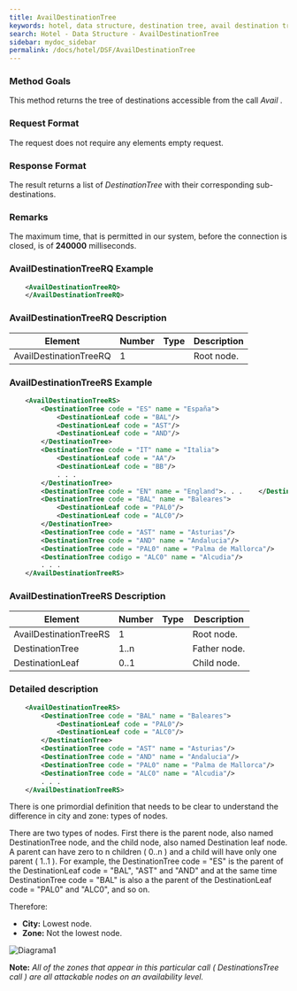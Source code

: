 ```yaml
---
title: AvailDestinationTree
keywords: hotel, data structure, destination tree, avail destination tree
search: Hotel - Data Structure - AvailDestinationTree
sidebar: mydoc_sidebar
permalink: /docs/hotel/DSF/AvailDestinationTree
---
```




### Method Goals


This method returns the tree of destinations accessible from the call
*Avail* .



### Request Format


The request does not require any elements empty request.



### Response Format


The result returns a list of *DestinationTree* with their corresponding
sub-destinations.



### Remarks


The maximum time, that is permitted in our system, before the connection
is closed, is of **240000** milliseconds.



### AvailDestinationTreeRQ Example

~~~xml
    <AvailDestinationTreeRQ>
    </AvailDestinationTreeRQ>
~~~


### AvailDestinationTreeRQ Description




| **Element**		 | **Number** | **Type** | **Description** |
| ---------------------  | ---------- | -------- | --------------- |
| AvailDestinationTreeRQ | 1          |          | Root node.      |



### AvailDestinationTreeRS Example


~~~xml
    <AvailDestinationTreeRS>
        <DestinationTree code = "ES" name = "España">
            <DestinationLeaf code = "BAL"/>
            <DestinationLeaf code = "AST"/>
            <DestinationLeaf code = "AND"/>
        </DestinationTree>
        <DestinationTree code = "IT" name = "Italia">
            <DestinationLeaf code = "AA"/>
            <DestinationLeaf code = "BB"/>
            . . .
        </DestinationTree>
        <DestinationTree code = "EN" name = "England">. . .    </DestinationTree>
        <DestinationTree code = "BAL" name = "Baleares">
            <DestinationLeaf code = "PAL0"/>
            <DestinationLeaf code = "ALC0"/>
        </DestinationTree>
        <DestinationTree code = "AST" name = "Asturias"/>
        <DestinationTree code = "AND" name = "Andalucia"/>
        <DestinationTree code = "PAL0" name = "Palma de Mallorca"/>
        <DestinationTree codigo = "ALC0" name = "Alcudia"/>
        . . .
    </AvailDestinationTreeRS>
~~~


### AvailDestinationTreeRS Description




| **Element**			| **Number** | **Type** | **Description**	|
| ----------------------------- | ---------- | -------- | --------------------- |
| AvailDestinationTreeRS	| 1          |          | Root node.		|
| DestinationTree		| 1..n       | 		| Father node.		|
| DestinationLeaf		| 0..1       |		| Child node.		|



### Detailed description


~~~xml
    <AvailDestinationTreeRS>
        <DestinationTree code = "BAL" name = "Baleares">
            <DestinationLeaf code = "PAL0"/>
            <DestinationLeaf code = "ALC0"/>
        </DestinationTree>
        <DestinationTree code = "AST" name = "Asturias"/>
        <DestinationTree code = "AND" name = "Andalucia"/>
        <DestinationTree code = "PAL0" name = "Palma de Mallorca"/>
        <DestinationTree code = "ALC0" name = "Alcudia"/>
        . . .
    </AvailDestinationTreeRS>
~~~


There is one primordial definition that needs to be clear to understand
the difference in city and zone: types of nodes.

There are two types of nodes. First there is the parent node, also named
DestinationTree node, and the child node, also named Destination leaf
node. A parent can have zero to n children ( 0..n ) and a child will
have only one parent ( 1..1 ). For example, the DestinationTree code =
"ES" is the parent of the DestinationLeaf code = "BAL", "AST" and "AND"
and at the same time DestinationTree code = "BAL" is also a the parent
of the DestinationLeaf code = "PAL0" and "ALC0", and so on.

Therefore:

-  **City:** Lowest node.
-  **Zone:** Not the lowest node.

![Diagrama1](/articles-pub/docs/hotel/images/diagrama2.png)


**Note:** *All of the zones that appear in this particular call ( DestinationsTree call ) are all attackable nodes on an availability level.*


